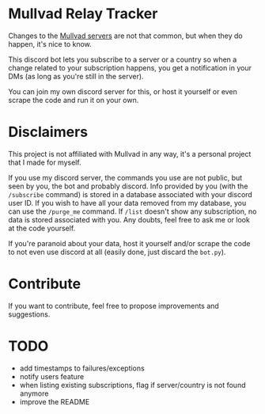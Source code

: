 # Mullvad Relay Tracker

Changes to the [Mullvad servers](https://mullvad.net/en/servers) are not that common, but when they do happen, it's nice to know.

This discord bot lets you subscribe to a server or a country so when a change related to your subscription happens, you get a notification in your DMs (as long as you're still in the server).

You can join my own discord server for this, or host it yourself or even scrape the code and run it on your own.


# Disclaimers

This project is not affiliated with Mullvad in any way, it's a personal project that I made for myself.

If you use my discord server, the commands you use are not public, but seen by you, the bot and probably discord. Info provided by you (with the `/subscribe` command) is stored in a database associated with your discord user ID. If you wish to have all your data removed from my database, you can use the `/purge_me` command. If `/list` doesn't show any subscription, no data is stored associated with you. Any doubts, feel free to ask me or look at the code yourself.

If you're paranoid about your data, host it yourself and/or scrape the code to not even use discord at all (easily done, just discard the `bot.py`).

# Contribute

If you want to contribute, feel free to propose improvements and suggestions.

# TODO
- add timestamps to failures/exceptions
- notify users feature
- when listing existing subscriptions, flag if server/country is not found anymore
- improve the README
